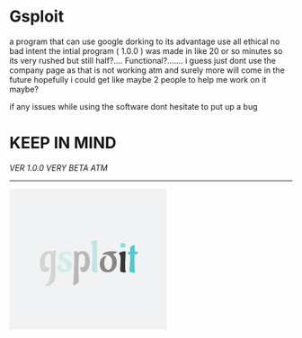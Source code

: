 # Gsploit

a program that can use google dorking to its advantage
use all ethical no bad intent
the intial program ( 1.0.0 ) was made in like 20 or so minutes so its very rushed 
but still half?.... Functional?....... i guess
just dont use the company page as that is not working atm 
and surely more will come in the future
hopefully i could get like maybe 2 people to help me work on it 
maybe?

if any issues while using the software dont hesitate to put up a bug

# KEEP IN MIND 

*VER 1.0.0*
*VERY BETA ATM*
____________________________________

![ez](gsploit.gif)
